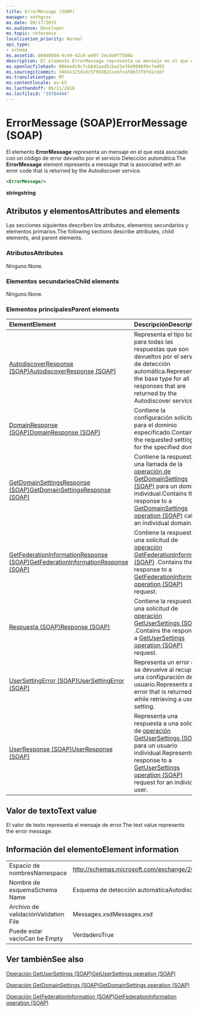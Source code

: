 ```yaml
---
title: ErrorMessage (SOAP)
manager: sethgros
ms.date: 09/17/2015
ms.audience: Developer
ms.topic: reference
localization_priority: Normal
api_type:
- schema
ms.assetid: b84dd664-4c49-42c9-a49f-2ec4a9f7588b
description: El elemento ErrorMessage representa un mensaje en el que está asociado con un código de error devuelto por el servicio Detección automática.
ms.openlocfilehash: 888eedc9c7cbbd1aad5cba21e76d999699c7ed02
ms.sourcegitcommit: 34041125dc8c5f993b21cebfc4f8b72f0fd2cb6f
ms.translationtype: MT
ms.contentlocale: es-ES
ms.lasthandoff: 06/11/2018
ms.locfileid: "19764446"
---
```

# <a name="errormessage-soap"></a><span data-ttu-id="71a6e-103">ErrorMessage (SOAP)</span><span class="sxs-lookup"><span data-stu-id="71a6e-103">ErrorMessage (SOAP)</span></span>

<span data-ttu-id="71a6e-104">El elemento **ErrorMessage** representa un mensaje en el que está asociado con un código de error devuelto por el servicio Detección automática.</span><span class="sxs-lookup"><span data-stu-id="71a6e-104">The **ErrorMessage** element represents a message that is associated with an error code that is returned by the Autodiscover service.</span></span> 
  
```XML
<ErrorMessage/>
```

 <span data-ttu-id="71a6e-105">**string**</span><span class="sxs-lookup"><span data-stu-id="71a6e-105">**string**</span></span>
## <a name="attributes-and-elements"></a><span data-ttu-id="71a6e-106">Atributos y elementos</span><span class="sxs-lookup"><span data-stu-id="71a6e-106">Attributes and elements</span></span>

<span data-ttu-id="71a6e-107">Las secciones siguientes describen los atributos, elementos secundarios y elementos primarios.</span><span class="sxs-lookup"><span data-stu-id="71a6e-107">The following sections describe attributes, child elements, and parent elements.</span></span>
  
### <a name="attributes"></a><span data-ttu-id="71a6e-108">Atributos</span><span class="sxs-lookup"><span data-stu-id="71a6e-108">Attributes</span></span>

<span data-ttu-id="71a6e-109">Ninguno.</span><span class="sxs-lookup"><span data-stu-id="71a6e-109">None.</span></span>
  
### <a name="child-elements"></a><span data-ttu-id="71a6e-110">Elementos secundarios</span><span class="sxs-lookup"><span data-stu-id="71a6e-110">Child elements</span></span>

<span data-ttu-id="71a6e-111">Ninguno.</span><span class="sxs-lookup"><span data-stu-id="71a6e-111">None.</span></span>
  
### <a name="parent-elements"></a><span data-ttu-id="71a6e-112">Elementos principales</span><span class="sxs-lookup"><span data-stu-id="71a6e-112">Parent elements</span></span>

|<span data-ttu-id="71a6e-113">**Element**</span><span class="sxs-lookup"><span data-stu-id="71a6e-113">**Element**</span></span>|<span data-ttu-id="71a6e-114">**Descripción**</span><span class="sxs-lookup"><span data-stu-id="71a6e-114">**Description**</span></span>|
|:-----|:-----|
|[<span data-ttu-id="71a6e-115">AutodiscoverResponse (SOAP)</span><span class="sxs-lookup"><span data-stu-id="71a6e-115">AutodiscoverResponse (SOAP)</span></span>](autodiscoverresponse-soap.md) <br/> |<span data-ttu-id="71a6e-116">Representa el tipo base para todas las respuestas que son devueltos por el servicio de detección automática.</span><span class="sxs-lookup"><span data-stu-id="71a6e-116">Represents the base type for all responses that are returned by the Autodiscover service.</span></span>  <br/> |
|[<span data-ttu-id="71a6e-117">DomainResponse (SOAP)</span><span class="sxs-lookup"><span data-stu-id="71a6e-117">DomainResponse (SOAP)</span></span>](domainresponse-soap.md) <br/> |<span data-ttu-id="71a6e-118">Contiene la configuración solicitada para el dominio especificado.</span><span class="sxs-lookup"><span data-stu-id="71a6e-118">Contains the requested settings for the specified domain.</span></span>  <br/> |
|[<span data-ttu-id="71a6e-119">GetDomainSettingsResponse (SOAP)</span><span class="sxs-lookup"><span data-stu-id="71a6e-119">GetDomainSettingsResponse (SOAP)</span></span>](getdomainsettingsresponse-soap.md) <br/> |<span data-ttu-id="71a6e-120">Contiene la respuesta a una llamada de la [operación de GetDomainSettings (SOAP)](getdomainsettings-operation-soap.md) para un dominio individual.</span><span class="sxs-lookup"><span data-stu-id="71a6e-120">Contains the response to a [GetDomainSettings operation (SOAP)](getdomainsettings-operation-soap.md) call for an individual domain.</span></span>  <br/> |
|[<span data-ttu-id="71a6e-121">GetFederationInformationResponse (SOAP)</span><span class="sxs-lookup"><span data-stu-id="71a6e-121">GetFederationInformationResponse (SOAP)</span></span>](getfederationinformationresponse-soap.md) <br/> |<span data-ttu-id="71a6e-122">Contiene la respuesta a una solicitud de [operación GetFederationInformation (SOAP)](getfederationinformation-operation-soap.md) .</span><span class="sxs-lookup"><span data-stu-id="71a6e-122">Contains the response to a [GetFederationInformation operation (SOAP)](getfederationinformation-operation-soap.md) request.</span></span>  <br/> |
|[<span data-ttu-id="71a6e-123">Respuesta (SOAP)</span><span class="sxs-lookup"><span data-stu-id="71a6e-123">Response (SOAP)</span></span>](response-soap.md) <br/> |<span data-ttu-id="71a6e-124">Contiene la respuesta a una solicitud de [operación GetUserSettings (SOAP)](getusersettings-operation-soap.md) .</span><span class="sxs-lookup"><span data-stu-id="71a6e-124">Contains the response to a [GetUserSettings operation (SOAP)](getusersettings-operation-soap.md) request.</span></span>  <br/> |
|[<span data-ttu-id="71a6e-125">UserSettingError (SOAP)</span><span class="sxs-lookup"><span data-stu-id="71a6e-125">UserSettingError (SOAP)</span></span>](usersettingerror-soap.md) <br/> |<span data-ttu-id="71a6e-126">Representa un error que se devuelve al recuperar una configuración de usuario.</span><span class="sxs-lookup"><span data-stu-id="71a6e-126">Represents an error that is returned while retrieving a user setting.</span></span>  <br/> |
|[<span data-ttu-id="71a6e-127">UserResponse (SOAP)</span><span class="sxs-lookup"><span data-stu-id="71a6e-127">UserResponse (SOAP)</span></span>](userresponse-soap.md) <br/> |<span data-ttu-id="71a6e-128">Representa una respuesta a una solicitud de [operación GetUserSettings (SOAP)](getusersettings-operation-soap.md) para un usuario individual.</span><span class="sxs-lookup"><span data-stu-id="71a6e-128">Represents a response to a [GetUserSettings operation (SOAP)](getusersettings-operation-soap.md) request for an individual user.</span></span>  <br/> |
   
## <a name="text-value"></a><span data-ttu-id="71a6e-129">Valor de texto</span><span class="sxs-lookup"><span data-stu-id="71a6e-129">Text value</span></span>

<span data-ttu-id="71a6e-130">El valor de texto representa el mensaje de error.</span><span class="sxs-lookup"><span data-stu-id="71a6e-130">The text value represents the error message.</span></span>
  
## <a name="element-information"></a><span data-ttu-id="71a6e-131">Información del elemento</span><span class="sxs-lookup"><span data-stu-id="71a6e-131">Element information</span></span>

|||
|:-----|:-----|
|<span data-ttu-id="71a6e-132">Espacio de nombres</span><span class="sxs-lookup"><span data-stu-id="71a6e-132">Namespace</span></span>  <br/> |http://schemas.microsoft.com/exchange/2010/Autodiscover  <br/> |
|<span data-ttu-id="71a6e-133">Nombre de esquema</span><span class="sxs-lookup"><span data-stu-id="71a6e-133">Schema Name</span></span>  <br/> |<span data-ttu-id="71a6e-134">Esquema de detección automática</span><span class="sxs-lookup"><span data-stu-id="71a6e-134">Autodiscover schema</span></span>  <br/> |
|<span data-ttu-id="71a6e-135">Archivo de validación</span><span class="sxs-lookup"><span data-stu-id="71a6e-135">Validation File</span></span>  <br/> |<span data-ttu-id="71a6e-136">Messages.xsd</span><span class="sxs-lookup"><span data-stu-id="71a6e-136">Messages.xsd</span></span>  <br/> |
|<span data-ttu-id="71a6e-137">Puede estar vacío</span><span class="sxs-lookup"><span data-stu-id="71a6e-137">Can be Empty</span></span>  <br/> |<span data-ttu-id="71a6e-138">Verdadero</span><span class="sxs-lookup"><span data-stu-id="71a6e-138">True</span></span>  <br/> |
   
## <a name="see-also"></a><span data-ttu-id="71a6e-139">Ver también</span><span class="sxs-lookup"><span data-stu-id="71a6e-139">See also</span></span>



[<span data-ttu-id="71a6e-140">Operación GetUserSettings (SOAP)</span><span class="sxs-lookup"><span data-stu-id="71a6e-140">GetUserSettings operation (SOAP)</span></span>](getusersettings-operation-soap.md)
  
[<span data-ttu-id="71a6e-141">Operación GetDomainSettings (SOAP)</span><span class="sxs-lookup"><span data-stu-id="71a6e-141">GetDomainSettings operation (SOAP)</span></span>](getdomainsettings-operation-soap.md)
  
[<span data-ttu-id="71a6e-142">Operación GetFederationInformation (SOAP)</span><span class="sxs-lookup"><span data-stu-id="71a6e-142">GetFederationInformation operation (SOAP)</span></span>](getfederationinformation-operation-soap.md)

